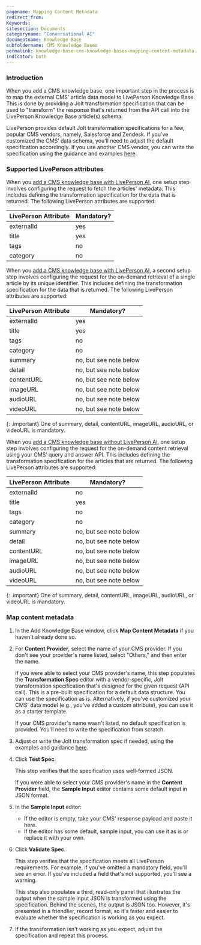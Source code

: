 ```yaml
---
pagename: Mapping Content Metadata
redirect_from:
Keywords:
sitesection: Documents
categoryname: "Conversational AI"
documentname: Knowledge Base
subfoldername: CMS Knowledge Bases
permalink: knowledge-base-cms-knowledge-bases-mapping-content-metadata.html
indicator: both
---
```


### Introduction

When you add a CMS knowledge base, one important step in the process is to map the external CMS' article data model to LivePerson Knowledge Base. This is done by providing a Jolt transformation specification that can be used to "transform" the response that's returned from the API call into the LivePerson Knowledge Base article(s) schema.

LivePerson provides default Jolt transformation specifications for a few, popular CMS vendors, namely, Salesforce and Zendesk. If you’ve customized the CMS’ data schema, you’ll need to adjust the default specification accordingly. If you use another CMS vendor, you can write the specification using the guidance and examples [here](knowledge-base-cms-knowledge-bases-writing-a-transformation-specification.html).

### Supported LivePerson attributes

When you [add a CMS knowledge base with LivePerson AI](knowledge-base-cms-knowledge-bases-cms-kbs-with-liveperson-ai.html#add-a-cms-kb-with-liveperson-ai), one setup step involves configuring the request to fetch the articles' metadata. This includes defining the transformation specification for the data that is returned. The following LivePerson attributes are supported:

| LivePerson Attribute | Mandatory? |
| --- | --- |
| externalId | yes |
| title | yes |
| tags | no |
| category | no |

When you [add a CMS knowledge base with LivePerson AI](knowledge-base-cms-knowledge-bases-cms-kbs-with-liveperson-ai.html#add-a-cms-kb-with-liveperson-ai), a second setup step involves configuring the request for the on-demand retrieval of a single article by its unique identifier. This includes defining the transformation specification for the data that is returned. The following LivePerson attributes are supported:

| LivePerson Attribute | Mandatory? |
| --- | --- |
| externalId | yes |
| title | yes |
| tags | no |
| category | no |
| summary | no, but see note below |
| detail | no, but see note below |
| contentURL | no, but see note below |
| imageURL | no, but see note below |
| audioURL | no, but see note below |
| videoURL | no, but see note below |

{: .important}
One of summary, detail, contentURL, imageURL, audioURL, or videoURL is mandatory.

When you [add a CMS knowledge base without LivePerson AI](knowledge-base-cms-knowledge-bases-cms-kbs-without-liveperson-ai.html#add-a-cms-kb-without-liveperson-ai), one setup step involves configuring the request for the on-demand content retrieval using your CMS’ query and answer API. This includes defining the transformation specification for the articles that are returned. The following LivePerson attributes are supported:

| LivePerson Attribute | Mandatory? |
| --- | --- |
| externalId | no |
| title | yes |
| tags | no |
| category | no |
| summary | no, but see note below |
| detail | no, but see note below |
| contentURL | no, but see note below |
| imageURL | no, but see note below |
| audioURL | no, but see note below |
| videoURL | no, but see note below |

{: .important}
One of summary, detail, contentURL, imageURL, audioURL, or videoURL is mandatory.

### Map content metadata

1. In the Add Knowledge Base window, click **Map Content Metadata** if you haven't already done so. 
2. For **Content Provider**, select the name of your CMS provider. If you don't see your provider's name listed, select "Others," and then enter the name.
    
    If you were able to select your CMS provider's name, this step populates the **Transformation Spec** editor with a vendor-specific, Jolt transformation specification that's designed for the given request (API call). This is a pre-built specification for a default data structure. You can use the specification as is. Alternatively, if you've customized your CMS' data model (e.g., you've added a custom attribute), you can use it as a starter template.

    If your CMS provider's name wasn't listed, no default specification is provided. You'll need to write the specification from scratch.

3. Adjust or write the Jolt transformation spec if needed, using the examples and guidance [here](knowledge-base-cms-knowledge-bases-writing-a-transformation-specification.html). 

4. Click **Test Spec**.

    This step verifies that the specification uses well-formed JSON.

    If you were able to select your CMS provider's name in the **Content Provider** field, the **Sample Input** editor contains some default input in JSON format.

5. In the **Sample Input** editor:

    * If the editor is empty, take your CMS' response payload and paste it here.
    * If the editor has some default, sample input, you can use it as is or replace it with your own.

6. Click **Validate Spec**.
    
    This step verifies that the specification meets all LivePerson requirements. For example, if you've omitted a mandatory field, you'll see an error. If you've included a field that's not supported, you'll see a warning.

    This step also populates a third, read-only panel that illustrates the output when the sample input JSON is transformed using the specification. Behind the scenes, the output is JSON too. However, it's presented in a friendlier, record format, so it's faster and easier to evaluate whether the specification is working as you expect.

7. If the transformation isn't working as you expect, adjust the specification and repeat this process.
